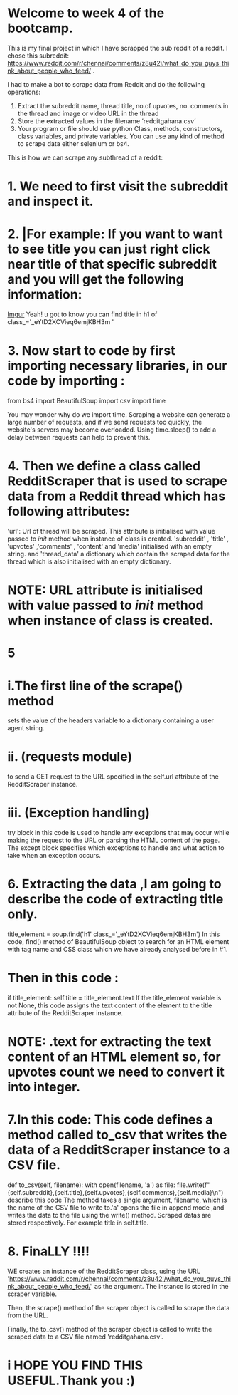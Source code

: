 # Welcome to week 4 of the bootcamp.

  This is my final project in which I have scrapped the sub reddit of a reddit. I chose this subreddit: https://www.reddit.com/r/chennai/comments/z8u42i/what_do_you_guys_think_about_people_who_feed/ .

I had to make a bot to scrape data from Reddit and do the following operations: 
1. Extract the subreddit name, thread title, no.of upvotes, no. comments in the thread
and image or video URL in the thread
2. Store the extracted values in the filename ‘redditgahana.csv’
3. Your program or file should use python Class, methods, constructors, class variables,
and private variables. You can use any kind of method to scrape data either selenium or bs4.

This is how we can scrape any subthread of a reddit:

# 1. We need to first visit the subreddit and inspect it.
# 2. |For example: If you want to want to see title you can just right click near title of that specific subreddit and you will get the following information:
[Imgur](https://imgur.com/a/atbeVYJ)
Yeah! u got to know
you can find title in h1 of  class_='_eYtD2XCVieq6emjKBH3m '

# 3. Now start to code by first importing necessary libraries, in our code by importing :
from bs4 import BeautifulSoup
import csv
import time

You may wonder why do we import time.  Scraping a website can generate a large number of requests, and if we send requests too quickly, the website's servers may become overloaded. Using time.sleep() to add a delay between requests can help to prevent this.

# 4. Then we define a class called RedditScraper that is used to scrape data from a Reddit thread which has following attributes:
 'url': Url of thread will be scraped. This attribute is initialised with value passed to _init_ method when instance of class is created.
 'subreddit' , 'title' , 'upvotes' ,'comments' , 'content' and 'media' initialised with an empty string.
 and 'thread_data' a dictionary which contain the scraped data for the thread which is also initialised with an empty dictionary.
  # NOTE: URL attribute is initialised with value passed to _init_ method when instance of class is created.

# 5 
# i.The first line of the scrape() method 
sets the value of the headers variable to a dictionary containing a user agent string. 
# ii. (requests module)
to send a GET request to the URL specified in the self.url attribute of the RedditScraper instance.
# iii. (Exception handling) 
try block in this code is used to handle any exceptions that may occur while making the request to the URL or parsing the HTML content of the page. The except block specifies which exceptions to handle and what action to take when an exception occurs. 

# 6. Extracting the data ,I am going to describe the code of extracting title only.
title_element = soup.find('h1' class_='_eYtD2XCVieq6emjKBH3m')
In this code, find() method of BeautifulSoup object to search for an HTML element with tag name and CSS class which we have already analysed before in #1.

# Then in this code :
 if title_element:
 self.title = title_element.text
 If the title_element variable is not None, this code assigns the text content of the element to the title attribute of the RedditScraper instance.

 # NOTE: .text for extracting the text content of an HTML element so, for upvotes count we need to convert it into integer.

# 7.In this code: This code defines a method called to_csv that writes the data of a RedditScraper instance to a CSV file. 
  def to_csv(self, filename):
   with open(filename, 'a') as file:
     file.write(f"{self.subreddit},{self.title},{self.upvotes},{self.comments},{self.media}\n") describe this code 
The method takes a single argument, filename, which is the name of the CSV file to write to.'a' opens the file in append mode ,and writes the data to the file using the write() method. Scraped datas are stored respectively. For example title in self.title.

# 8. FinaLLY !!!!
WE creates an instance of the RedditScraper class, using the URL 'https://www.reddit.com/r/chennai/comments/z8u42i/what_do_you_guys_think_about_people_who_feed/' as the argument. The instance is stored in the scraper variable.

Then, the scrape() method of the scraper object is called to scrape the data from the  URL.

Finally, the to_csv() method of the scraper object is called to write the scraped data to a CSV file named 'redditgahana.csv'.

# i HOPE YOU FIND THIS USEFUL.Thank you :)
